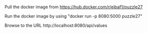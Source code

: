 Pull the docker image from https://hub.docker.com/r/eibaf1/puzzle27

Run the docker image by using "docker run -p 8080:5000 puzzle27"

Browse to the URL http://localhost:8080/api/values
